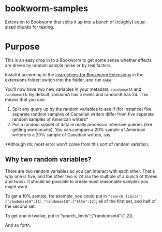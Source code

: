 bookworm-samples
================

Extension to Bookworm that splits it up into a bunch of (roughly) equal-sized chunks for testing.


Purpose
=======


This is an easy drop in to a Bookworm to get some sense whether effects are driven by random sample noise or by real factors.

Install it according to the [instructions for Bookworm Extensions](http://bmschmidt.github.io/Presidio/Extensions.html) in the extensions folder; switch into the folder, and run `make`.

You'll now have two new variables in your metadata; `randomsetA` and `randomsetA`. By default, randomA has 5 levels and randomB has 24. This means that you can:

1. Split any query up by the random variables to see if (for instance) five separate random samples of Canadian writers differ from five separate random samples of American writers*
2. Pull a random subset of data in really processor intensive queries (like getting wordcounts). You can compare a 20% sample of American writers to a 20% sample of Canadian writers, say.


*Although nb: most error won't come from this sort of random variation.

Why two random variables?
--------------------------

There are two random variables so you can interact with each other. That's why one is five, and the other two is 24 (so the multiple of a bunch of threes and twos). It should be possible to create most reasonable samples you might want.

To get a 10% sample, for example, you could put in `"search_limits":{"randomsetA":[1],"randomsetB":{"$lte":12}`; all of the first set, and half of the second set.

To get one in twelve, put in "search_limits":{"randomsetA":[1,2]}.

And so forth.

